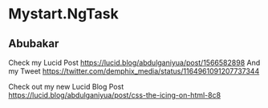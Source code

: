 # Mystart.NgTask
## Abubakar
Check my Lucid Post https://lucid.blog/abdulganiyua/post/1566582898
And my Tweet https://twitter.com/demphix_media/status/1164961091207737344

Check out my new Lucid Blog Post https://lucid.blog/abdulganiyua/post/css-the-icing-on-html-8c8
